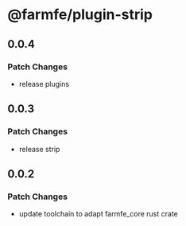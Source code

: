 # @farmfe/plugin-strip

## 0.0.4

### Patch Changes

- release plugins

## 0.0.3

### Patch Changes

- release strip

## 0.0.2

### Patch Changes

- update toolchain to adapt farmfe_core rust crate

